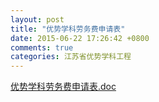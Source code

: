 ```yaml
---
layout: post
title: "优势学科劳务费申请表"
date: 2015-06-22 17:26:42 +0800
comments: true
categories: 江苏省优势学科工程
---
```


[优势学科劳务费申请表.doc](http://985.nju.edu.cn/ewebeditor/UploadFile/201242319136174.doc)


